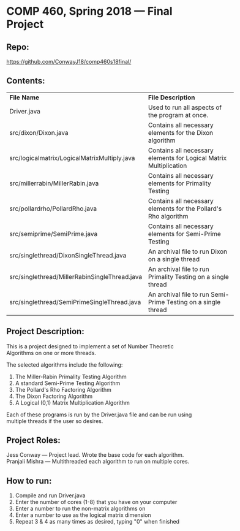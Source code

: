 <html>
<h1>COMP 460, Spring 2018 &mdash; Final Project</h1>
<h2>Repo:</h2>
<p><a href="https://github.com/ConwayJ18/comp460s18final/">https://github.com/ConwayJ18/comp460s18final/</a></p>
<h2>Contents:</h2>
<table style="width: 594px;">
<tbody>
<tr>
<td style="width: 119px;"><strong>File Name</strong></td>
<td style="width: 465px;"><strong>File Description</strong></td>
</tr>
<tr>
<td style="width: 119px;">Driver.java</td>
<td style="width: 465px;">Used to run all aspects of the program at once.&nbsp;</td>
</tr>
<tr>
<td style="width: 119px;">src/dixon/Dixon.java</td>
<td style="width: 465px;">Contains all necessary elements for the Dixon algorithm</td>
</tr>
<tr>
<td style="width: 119px;">src/logicalmatrix/LogicalMatrixMultiply.java</td>
<td style="width: 465px;">Contains all necessary elements for Logical Matrix Multiplication</td>
</tr>
<tr>
<td style="width: 119px;">src/millerrabin/MillerRabin.java</td>
<td style="width: 465px;">Contains all necessary elements for Primality Testing</td>
</tr>
<tr>
<td style="width: 119px;">src/pollardrho/PollardRho.java</td>
<td style="width: 465px;">Contains all necessary elements for the Pollard's Rho algorithm</td>
</tr>
<tr>
<td style="width: 119px;">src/semiprime/SemiPrime.java</td>
<td style="width: 465px;">Contains all necessary elements for Semi-Prime Testing</td>
</tr>
<tr>
<td style="width: 119px;">src/singlethread/DixonSingleThread.java</td>
<td style="width: 465px;">An archival file to run Dixon on a single thread</td>
</tr>
<tr>
<td style="width: 119px;">src/singlethread/MillerRabinSingleThread.java</td>
<td style="width: 465px;">An archival file to run Primality Testing on a single thread</td>
</tr>
<tr>
<td style="width: 119px;">src/singlethread/SemiPrimeSingleThread.java</td>
<td style="width: 465px;">An archival file to run Semi-Prime Testing on a single thread</td>
</tr>
</tbody>
</table>
<h2>Project Description:</h2>
<p>This is a project designed to implement a set of Number Theoretic Algorithms on one or more threads.</p>
<p>The selected algorithms include the following:<br />
<ol>
<li>The Miller-Rabin Primality Testing Algorithm</li>
<li>A standard Semi-Prime Testing Algorithm</li>
<li>The Pollard's Rho Factoring Algorithm</li>
<li>The Dixon Factoring Algorithm</li>
<li>A Logical (0,1) Matrix Multiplication Algorithm</li></p>
</ol>
<p>Each of these programs is run by the Driver.java file and can be run using multiple threads if the user so desires.</p>
<h2>Project Roles:</h2>
<p>Jess Conway &mdash; Project lead. Wrote the base code for each algorithm.<br />Pranjali Mishra &mdash; Multithreaded each algorithm to run on multiple cores.</p>
<h2>How to run:</h2>
<ol>
<li>Compile and run Driver.java</li>
<li>Enter the number of cores (1-8) that you have on your computer</li>
<li>Enter a number to run the non-matrix algorithms on</li>
<li>Enter a number to use as the logical matrix dimension</li>
<li>Repeat 3 & 4 as many times as desired, typing "0" when finished</li>
</ol>
</html>
